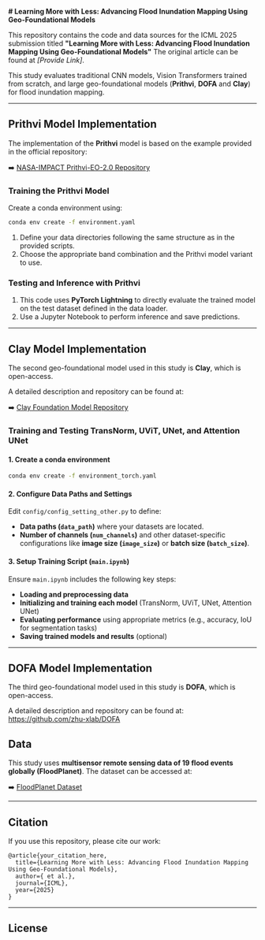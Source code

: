 **# Learning More with Less: Advancing Flood Inundation Mapping Using Geo-Foundational Models**

This repository contains the code and data sources for the ICML 2025 submission titled **"Learning More with Less: Advancing Flood Inundation Mapping Using Geo-Foundational Models"** The original article can be found at *[Provide Link]*.

This study evaluates traditional CNN models, Vision Transformers trained from scratch, and large geo-foundational models (**Prithvi**, **DOFA** and **Clay**) for flood inundation mapping.

---

## Prithvi Model Implementation

The implementation of the **Prithvi** model is based on the example provided in the official repository:

➡️ [NASA-IMPACT Prithvi-EO-2.0 Repository](https://github.com/NASA-IMPACT/Prithvi-EO-2.0/blob/main/examples/example_landslide4sense.ipynb)

### Training the Prithvi Model

Create a conda environment using:

```sh
conda env create -f environment.yaml
```

1. Define your data directories following the same structure as in the provided scripts.
2. Choose the appropriate band combination and the Prithvi model variant to use.

### Testing and Inference with Prithvi

1. This code uses **PyTorch Lightning** to directly evaluate the trained model on the test dataset defined in the data loader.
2. Use a Jupyter Notebook to perform inference and save predictions.

---

## Clay Model Implementation

The second geo-foundational model used in this study is **Clay**, which is open-access. 

A detailed description and repository can be found at:

➡️ [Clay Foundation Model Repository](https://github.com/Clay-foundation/model)

### Training and Testing TransNorm, UViT, UNet, and Attention UNet

#### 1. Create a conda environment

```sh
conda env create -f environment_torch.yaml
```

#### 2. Configure Data Paths and Settings

Edit `config/config_setting_other.py` to define:
- **Data paths (`data_path`)** where your datasets are located.
- **Number of channels (`num_channels`)** and other dataset-specific configurations like **image size (`image_size`)** or **batch size (`batch_size`)**.

#### 3. Setup Training Script (`main.ipynb`)

Ensure `main.ipynb` includes the following key steps:
- **Loading and preprocessing data**
- **Initializing and training each model** (TransNorm, UViT, UNet, Attention UNet)
- **Evaluating performance** using appropriate metrics (e.g., accuracy, IoU for segmentation tasks)
- **Saving trained models and results** (optional)

---
## DOFA Model Implementation

The third geo-foundational model used in this study is **DOFA**, which is open-access. 

A detailed description and repository can be found at: https://github.com/zhu-xlab/DOFA

## Data
This study uses **multisensor remote sensing data of 19 flood events globally (FloodPlanet)**. The dataset can be accessed at:

➡️ [FloodPlanet Dataset](https://doi.org/10.25739/m69q-8k22)

---

## Citation

If you use this repository, please cite our work:

```
@article{your_citation_here,
  title={Learning More with Less: Advancing Flood Inundation Mapping Using Geo-Foundational Models},
  author={ et al.},
  journal={ICML},
  year={2025}
}
```

---

## License


